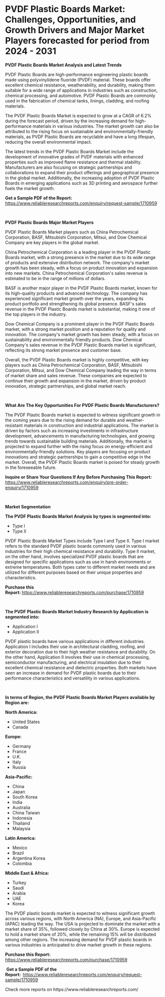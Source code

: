 <p><h1>PVDF Plastic Boards Market: Challenges, Opportunities, and Growth Drivers and Major Market Players forecasted for period from 2024 - 2031</h1></p><p><strong>PVDF Plastic Boards Market Analysis and Latest Trends</strong></p>
<p><p>PVDF Plastic Boards are high-performance engineering plastic boards made using polyvinylidene fluoride (PVDF) material. These boards offer excellent chemical resistance, weatherability, and durability, making them suitable for a wide range of applications in industries such as construction, chemical processing, and automotive. PVDF Plastic Boards are commonly used in the fabrication of chemical tanks, linings, cladding, and roofing materials.</p><p>The PVDF Plastic Boards Market is expected to grow at a CAGR of 6.2% during the forecast period, driven by the increasing demand for high-performance materials in various industries. The market growth can also be attributed to the rising focus on sustainable and environmentally-friendly materials, as PVDF Plastic Boards are recyclable and have a long lifespan, reducing the overall environmental impact.</p><p>The latest trends in the PVDF Plastic Boards Market include the development of innovative grades of PVDF materials with enhanced properties such as improved flame resistance and thermal stability. Manufacturers are also focusing on strategic partnerships and collaborations to expand their product offerings and geographical presence in the global market. Additionally, the increasing adoption of PVDF Plastic Boards in emerging applications such as 3D printing and aerospace further fuels the market growth.</p></p>
<p><strong>Get a Sample PDF of the Report:&nbsp;</strong> <a href="https://www.reliableresearchreports.com/enquiry/request-sample/1710959">https://www.reliableresearchreports.com/enquiry/request-sample/1710959</a></p>
<p>&nbsp;</p>
<p><strong>PVDF Plastic Boards Major Market Players</strong></p>
<p><p>PVDF Plastic Boards Market players such as China Petrochemical Corporation, BASF, Mitsubishi Corporation, Mitsui, and Dow Chemical Company are key players in the global market. </p><p>China Petrochemical Corporation is a leading player in the PVDF Plastic Boards market, with a strong presence in the market due to its wide range of products and extensive distribution network. The company's market growth has been steady, with a focus on product innovation and expansion into new markets. China Petrochemical Corporation's sales revenue is estimated to be in the range of millions of dollars.</p><p>BASF is another major player in the PVDF Plastic Boards market, known for its high-quality products and advanced technology. The company has experienced significant market growth over the years, expanding its product portfolio and strengthening its global presence. BASF's sales revenue in the PVDF Plastic Boards market is substantial, making it one of the top players in the industry.</p><p>Dow Chemical Company is a prominent player in the PVDF Plastic Boards market, with a strong market position and a reputation for quality and innovation. The company's market growth has been steady, with a focus on sustainability and environmentally friendly products. Dow Chemical Company's sales revenue in the PVDF Plastic Boards market is significant, reflecting its strong market presence and customer base.</p><p>Overall, the PVDF Plastic Boards market is highly competitive, with key players such as China Petrochemical Corporation, BASF, Mitsubishi Corporation, Mitsui, and Dow Chemical Company leading the way in terms of market share and sales revenue. These companies are expected to continue their growth and expansion in the market, driven by product innovation, strategic partnerships, and global market reach.</p></p>
<p>&nbsp;</p>
<p><strong>What Are The Key Opportunities For PVDF Plastic Boards Manufacturers?</strong></p>
<p><p>The PVDF Plastic Boards market is expected to witness significant growth in the coming years due to the rising demand for durable and weather-resistant materials in construction and industrial applications. The market is driven by factors such as increasing investments in infrastructure development, advancements in manufacturing technologies, and growing trends towards sustainable building materials. Additionally, the market is projected to expand further with the rising focus on energy-efficient and environmentally-friendly solutions. Key players are focusing on product innovations and strategic partnerships to gain a competitive edge in the market. Overall, the PVDF Plastic Boards market is poised for steady growth in the foreseeable future.</p></p>
<p><strong>Inquire or Share Your Questions If Any Before Purchasing This Report:</strong> <a href="https://www.reliableresearchreports.com/enquiry/pre-order-enquiry/1710959">https://www.reliableresearchreports.com/enquiry/pre-order-enquiry/1710959</a></p>
<p>&nbsp;</p>
<p><strong>Market Segmentation</strong></p>
<p><strong>The PVDF Plastic Boards Market Analysis by types is segmented into:</strong></p>
<p><ul><li>Type I</li><li>Type II</li></ul></p>
<p><p>PVDF Plastic Boards Market Types include Type I and Type II. Type I market refers to the standard PVDF plastic boards commonly used in various industries for their high chemical resistance and durability. Type II market, on the other hand, involves specialized PVDF plastic boards that are designed for specific applications such as use in harsh environments or extreme temperatures. Both types cater to different market needs and are utilized for different purposes based on their unique properties and characteristics.</p></p>
<p><strong>Purchase this Report:&nbsp;</strong><a href="https://www.reliableresearchreports.com/purchase/1710959">https://www.reliableresearchreports.com/purchase/1710959</a></p>
<p>&nbsp;</p>
<p><strong>The PVDF Plastic Boards Market Industry Research by Application is segmented into:</strong></p>
<p><ul><li>Application I</li><li>Application II</li></ul></p>
<p><p>PVDF plastic boards have various applications in different industries. Application I includes their use in architectural cladding, roofing, and exterior decoration due to their high weather resistance and durability. On the other hand, Application II involves their use in chemical processing, semiconductor manufacturing, and electrical insulation due to their excellent chemical resistance and dielectric properties. Both markets have seen an increase in demand for PVDF plastic boards due to their performance characteristics and versatility in various applications.</p></p>
<p>&nbsp;</p>
<p><strong>In terms of Region, the PVDF Plastic Boards Market Players available by Region are:</strong></p>
<p>
    <p> <strong> North America: </strong>
        <ul>
            <li>United States</li>
            <li>Canada</li>
        </ul>
        </p> 
    <p> <strong> Europe: </strong>
        <ul>
            <li>Germany</li>
            <li>France</li>
            <li>U.K.</li>
            <li>Italy</li>
            <li>Russia</li>
        </ul>
        </p> 
    <p> <strong> Asia-Pacific: </strong>
        <ul>
            <li>China</li>
            <li>Japan</li>
            <li>South Korea</li>
            <li>India</li>
            <li>Australia</li>
            <li>China Taiwan</li>
            <li>Indonesia</li>
            <li>Thailand</li>
            <li>Malaysia</li>
        </ul>
        </p> 
    <p> <strong> Latin America: </strong>
        <ul>
            <li>Mexico</li>
            <li>Brazil</li>
            <li>Argentina Korea</li>
            <li>Colombia</li>
        </ul>
        </p> 
    <p> <strong> Middle East & Africa: </strong>
        <ul>
            <li>Turkey</li>
            <li>Saudi</li>
            <li>Arabia</li>
            <li>UAE</li>
            <li>Korea</li>
        </ul>
    </p>
    </p>
<p><p>The PVDF plastic boards market is expected to witness significant growth across various regions, with North America (NA), Europe, and Asia-Pacific (APAC) leading the way. The USA is projected to dominate the market with a market share of 35%, followed closely by China at 30%. Europe is expected to hold a market share of 20%, while the remaining 15% will be distributed among other regions. The increasing demand for PVDF plastic boards in various industries is anticipated to drive market growth in these regions.</p></p>
<p><strong>Purchase this Report: </strong><a href="https://www.reliableresearchreports.com/purchase/1710959">https://www.reliableresearchreports.com/purchase/1710959</a></p>
<p>&nbsp;<strong>Get a Sample PDF of the Report:&nbsp;&nbsp;</strong><a href="https://www.reliableresearchreports.com/enquiry/request-sample/1710959">https://www.reliableresearchreports.com/enquiry/request-sample/1710959</a></p>
<p><strong></strong></p>
<p>Check more reports on https://www.reliableresearchreports.com/</p>